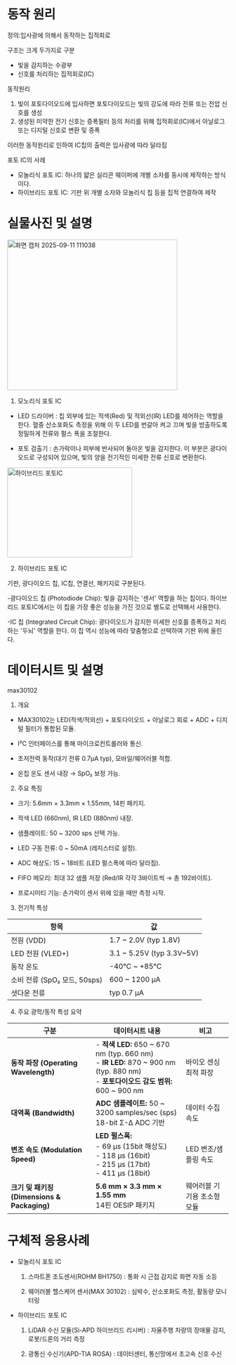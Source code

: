 # 동작 원리
정의:입사광에 의해서 동작하는 집적회로


구조는 크게 두가지로 구분
- 빛을 감지하는 수광부
- 신호를 처리하는 집적회로(IC)

동작원리
1. 빛이 포토다이오드에 입사하면 포토다이오드는 빛의 강도에 따라 전류 또는 전압 신호를 생성
2. 생성된 미약한 전기 신호는 증폭필터 등의 처리를 위해 집적회로(IC)에서 아날로그 또는 디지털 신호로 변환 및 증폭

이러한 동작원리로 인하여 IC칩의 출력은 입사광에 따라 달라짐


포토 IC의 사례
- 모놀리식 포토 IC: 하나의 얇은 실리콘 웨이퍼에 개별 소자를 동시에 제작하는 방식이다.
- 하이브리드 포토 IC:  기판 위 개별 소자와 모놀리식 칩 등을 집적 연결하여 제작









# 실물사진 및 설명


<img width="387" height="343" alt="화면 캡처 2025-09-11 111038" src="https://github.com/user-attachments/assets/bb88efdd-c782-4ce3-b2fd-9501f738612c" />



1. 모노리식 포토 IC 

- LED 드라이버 : 칩 외부에 있는 적색(Red) 및 적외선(IR) LED를 제어하는 역할을 한다. 
혈중 산소포화도 측정을 위해 이 두 LED를 번갈아 켜고 끄며 빛을 방출하도록 정밀하게 전류와 펄스 폭을 조절한다.

- 포토 검출기 : 손가락이나 피부에 반사되어 돌아온 빛을 감지한다. 
이 부분은 광다이오드로 구성되어 있으며, 빛의 양을 전기적인 미세한 전류 신호로 변환한다.

<img width="284" height="205" alt="하이브리드 포토IC" src="https://github.com/user-attachments/assets/7943f753-e327-48a4-87fb-dc1cb88891d4" />

2. 하이브리드 포토 IC 

기판, 광다이오드 칩, IC칩, 연결선, 패키지로 구분된다.

-광다이오드 칩 (Photodiode Chip): 빛을 감지하는 '센서' 역할을 하는 칩이다.
하이브리드 포토IC에서는 이 칩을 가장 좋은 성능을 가진 것으로 별도로 선택해서 사용한다.

-IC 칩 (Integrated Circuit Chip): 광다이오드가 감지한 미세한 신호를 증폭하고 처리하는 '두뇌' 역할을 한다. 
이 칩 역시 성능에 따라 맞춤형으로 선택하여 기판 위에 올린다.



# 데이터시트 및 설명

max30102

1. 개요

  - MAX30102는 LED(적색/적외선) + 포토다이오드 + 아날로그 회로 + ADC + 디지털 필터가 통합된 모듈.

  - I²C 인터페이스를 통해 마이크로컨트롤러와 통신.

  - 초저전력 동작(대기 전류 0.7µA typ), 모바일/웨어러블 적합.

  - 온칩 온도 센서 내장 → SpO₂ 보정 가능.

2. 주요 특징

  - 크기: 5.6mm × 3.3mm × 1.55mm, 14핀 패키지.

  - 적색 LED (660nm), IR LED (880nm) 내장.

  - 샘플레이트: 50 ~ 3200 sps 선택 가능.

  - LED 구동 전류: 0 ~ 50mA (레지스터로 설정).

  - ADC 해상도: 15 ~ 18비트 (LED 펄스폭에 따라 달라짐).

  - FIFO 메모리: 최대 32 샘플 저장 (Red/IR 각각 3바이트씩 → 총 192바이트).

  - 프로시미티 기능: 손가락이 센서 위에 있을 때만 측정 시작.

3. 전기적 특성

|  항목                     | 값                           |
|  ---------------------- | --------------------------- |
|  전원 (VDD)               | 1.7 \~ 2.0V (typ 1.8V)      |
|  LED 전원 (VLED+)         | 3.1 \~ 5.25V (typ 3.3V\~5V) |
|  동작 온도                  | -40℃ \~ +85℃                |
|  소비 전류 (SpO₂ 모드, 50sps) | 600 \~ 1200 µA              |
|  셧다운 전류                 | typ 0.7 µA                  |

4. 주요 광학/동작 특성 요약

| 구분                                    | 데이터시트 내용                                                                                                                          | 비고              |
| ------------------------------------- | --------------------------------------------------------------------------------------------------------------------------------- | --------------- |
| **동작 파장 (Operating Wavelength)**      | - **적색 LED:** 650 \~ 670 nm (typ. 660 nm)  <br> - **IR LED:** 870 \~ 900 nm (typ. 880 nm)  <br> - **포토다이오드 감도 범위:** 600 \~ 900 nm | 바이오 센싱 최적 파장    |
| **대역폭 (Bandwidth)**                   | **ADC 샘플레이트:** 50 \~ 3200 samples/sec (sps) <br> 18-bit Σ-Δ ADC 기반                                                                | 데이터 수집 속도       |
| **변조 속도 (Modulation Speed)**          | **LED 펄스폭:** <br> - 69 µs (15bit 해상도) <br> - 118 µs (16bit) <br> - 215 µs (17bit) <br> - 411 µs (18bit)                           | LED 변조/샘플링 속도   |
| **크기 및 패키징 (Dimensions & Packaging)** | **5.6 mm × 3.3 mm × 1.55 mm** <br> 14핀 OESIP 패키지                                                                                  | 웨어러블 기기용 초소형 모듈 |














# 구체적 응용사례
- 모놀리식 포토 IC
    1) 스마트폰 조도센서(ROHM BH1750)
       : 통화 시 근접 감지로 화면 자동 소등
     
    2) 웨어러블 헬스케어 센서(MAX 30102)
       : 심박수, 산소포화도 측정, 활동량 모니터링

- 하이브리드 포토 IC
    1) LiDAR 수신 모듈(Si-APD 하이브리드 리시버)
       : 자율주행 차량의 장애물 감지, 로봇/드론의 거리 측정

    2) 광통신 수신기(APD-TIA ROSA)
       : 데이터센터, 통신망에서 초고속 신호 수신









